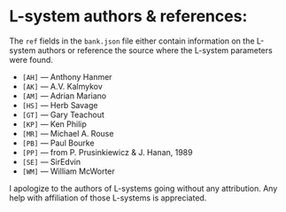 # L-system authors & references:

The `ref` fields in the `bank.json` file either contain information on the L-system authors or reference the source where the L-system parameters were found.

* `[AH]` — Anthony Hanmer
* `[AK]` — A.V. Kalmykov
* `[AM]` — Adrian Mariano
* `[HS]` — Herb Savage
* `[GT]` — Gary Teachout
* `[KP]` — Ken Philip
* `[MR]` — Michael A. Rouse
* `[PB]` — Paul Bourke
* `[PP]` — from P. Prusinkiewicz & J. Hanan, 1989
* `[SE]` — SirEdvin
* `[WM]` — William McWorter

I apologize to the authors of L-systems going without any attribution. Any help with affiliation of those L-systems is appreciated.